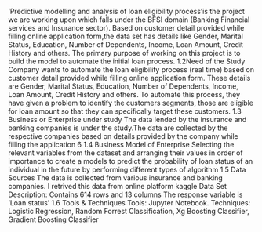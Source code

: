 ‘Predictive modelling and analysis of loan eligibility process’is the project 
we are working upon which falls under the BFSI domain (Banking Financial 
services and Insurance sector). Based on customer detail provided while filling 
online application form,the data set has details like Gender, Marital Status, 
Education, Number of Dependents, Income, Loan Amount, Credit History and 
others. The primary purpose of working on this project is to build the model to 
automate the initial loan process.
1.2Need of the Study 
Company wants to automate the loan eligibility process (real time) based on 
customer detail provided while filling online application form. These details are 
Gender, Marital Status, Education, Number of Dependents, Income, Loan Amount, 
Credit History and others. To automate this process, they have given a problem to 
identify the customers segments, those are eligible for loan amount so that they can 
specifically target these customers.
1.3 Business or Enterprise under study 
The data lended by the insurance and banking companies is under the study.The 
data are collected by the respective companies based on details provided by the 
company while filling the application
6 
1.4 Business Model of Enterprise 
Selecting the relevant variables from the dataset and arranging their values in 
order of importance to create a models to predict the probability of loan status of 
an individual in the future by performing different types of algorithm
1.5 Data Sources 
The data is collected from various insurance and banking companies. I retrived 
this data from online platform kaggle
Data Set Description: 
Contains 614 rows and 13 columns 
The response variable is ‘Loan status’
1.6 Tools & Techniques 
Tools: Jupyter Notebook. 
Techniques: Logistic Regression, Random Forrest Classification, Xg 
Boosting Classifier, Gradient Boosting Classifier

